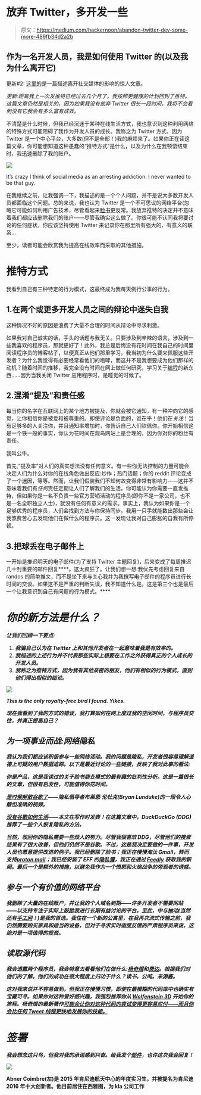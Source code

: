 # 放弃 Twitter，多开发一些

> 原文：<https://medium.com/hackernoon/abandon-twitter-dev-some-more-489fb34d2a2b>

## 作为一名开发人员，我是如何使用 Twitter 的(以及我为什么离开它)

更新#2: [这里的](/@IsaacSimpson/how-leaving-social-media-affects-your-mind-c9e22df2c354)是一篇描述离开社交媒体的影响的惊人文章。

*更新:距离我上一次发推特已经过去几个月了，我按照更健康的计划回到了推特。这篇文章仍然是相关的，因为如果我没有放弃 Twitter 很长一段时间，我将不会看到没有它我会有多么富有成效。*

不清楚是什么时候，但我已经沉迷于某种在线生活方式，我也意识到这种利用网络的特殊方式可能阻碍了我作为开发人员的成长。我称之为 Twitter 方式，因为 Twitter 是一个中心平台，大多数(但不是全部！)我的麻烦来了。如果你正在读这篇文章，你可能想知道这种愚蠢的“推特方式”是什么，以及为什么在我顿悟结束时，我迅速删除了我的账户。

![](img/a250c9f837e2b042c69a9c37af7044a5.png)

It’s crazy I think of social media as an arresting addiction. I never wanted to be that guy.

在我继续之前，让我强调一下，我描述的是一个个人问题，并不是说大多数开发人员都面临这个问题。总的来说，我也认为 Twitter 是一个不可思议的网络平台(忽略它可能如何利用广告技术，尽管看起来[脸书](https://hackernoon.com/tagged/facebook)更反常。我放弃推特的决定并不意味着我们都应该删除我们的账户——尽管我确实这么做了。你很可能不认同我将要讨论的任何症状，你应该坚持使用 Twitter 来记录你在那里所有强大的、有意义的联系...

至少，读者可能会欣赏我为提高在线效率而采取的其他措施。

# 推特方式

我看到自己有三种特定的行为模式，这最终成为我每天例行公事的行为。

## 1.在两个或更多开发人员之间的辩论中迷失自我

这种情况不好的原因是浪费了大量不合理的时间从辩论中寻求刺激。

如果我对自己诚实的话，手头的话题与我无关。只要涉及到辛辣的语言，涉及到一些我喜欢的程序员，那就更好了！此外，我总是后悔没有花时间在我自己的时间里阅读程序员的博客帖子，以便真正从他们那里学习。我当初为什么要来佩服这些开发者？为什么我觉得有必要经常看他们的咆哮，而这并不是我想要成为他们那样的动机？随着时间的推移，我完全没有时间在网上做任何研究，学习关于[编程](https://hackernoon.com/tagged/programming)的新东西……因为当我关闭 Twitter 应用程序时，是睡觉的时候了。

## 2.混淆“提及”和责任感

每当你的名字在互联网上的某个地方被提及，你就会被它通知，有一种冲向它的感觉，让你相信你是被爱和被尊重的。即使评论是负面的，谁在乎！他们在*关注*！当有足够多的人关注你，并且通知率增加时，你告诉自己人们钦佩你。你开始相信这是一个铁一般的事实，你认为花时间在观鸟网站上是合理的，因为你对你的粉丝有责任。

我叫公牛。

首先,“提及率”对人们的真实想法没有任何意义。有一些你无法控制的力量可能会决定人们为什么对你的在线角色做出反应:炒作；热门话题；你的 reddit 评论变成了一个迷因，等等。然而，让我们假装我们不知何故变得非常有影响力——这并不意味着我们有*任何*责任定期让人们了解我们的生活。你可能认为你需要一直发推特，但如果你是一名不负责一些官方营销活动的程序员(即你不是一家公司，也不是一名全职独立人士)，就没有任何有意义的需求。事实上，我认为如果你是一个足够优秀的程序员，人们会找到方法与你保持同步。我用一只手就能数出那些会让我煞费苦心去发现他们在做什么的程序员。这一发现让我对自己膨胀的自我有所停顿。

## 3.把球丢在电子邮件上

一开始是推迟明天的电子邮件(为了支持 Twitter 主题回复)，后来变成了每周推迟几十封重要的邮件回复****。这太疯狂了。让我们想一想:我优先考虑回复来自 randos 的简单推文，而不是坐下来与关心我并为我撰写电子邮件的程序员进行长时间的交谈。如果这不是严重的判断失误，我不知道什么是。这是第三个也是最后一个让我意识到自己有问题的行为模式。****

# ***你的新方法是什么？***

***让我们回顾一下要点:***

1.  ***我骗自己认为在 Twitter 上和其他开发者在一起意味着我是有效率的。***
2.  ***我描述的上述行为并不代表那些实际上想要在工作之外获得真正的个人成长的开发人员。***
3.  ***我称之为推特方式，因为我有其他亲密的朋友，他们有相似的行为模式，直到他们得出相似的结论。***

***![](img/36e4b12a129da556417657c8447a4b56.png)***

***This is the only royalty-free bird I found. Yikes.***

***现在我看到了我的方式的错误，我打算如何在网上度过我的空闲时间，与程序员交往，并真正提高自己？***

## ***为一项事业而战:网络隐私***

***我认为我们都应该积极参与一些网络活动。我的问题是隐私，开发者很容易理解道德上可疑的用户数据追踪。以下是最近讨论的一些链接，反映了我对此事的看法:***

***你是产品，这是我读过的关于脸书商业模式的最有趣的批判性分析。这是一篇很长的文章，但很有启发性，可能值得你花时间。***

***[是时候解散谷歌了](https://www.youtube.com/watch?v=KwzJlvx4ndk)——隐私倡导者布莱恩·伦杜克(Bryan Lunduke)的一段令人心酸但准确的视频。***

***[没有谷歌如何生活](https://spreadprivacy.com/how-to-remove-google/)——本文在写作时发表！在这篇文章中，DuckDuckGo (DDG)推荐了一些个人恢复隐私的方法。***

***当然，收回你的隐私需要一些烦人的努力。尽管我很喜欢 DDG，尽管他们的搜索结果有了很大改善，但他们仍然不是谷歌。不过，这是我决定要做的一件事，开发人员也愿意提供改进的例子。我已经删除了脸书；我正在慢慢淘汰 Gmail，转而支持[proton mail](https://protonmail.com/)；我已经安装了 EFF 的[隐私獾](https://www.eff.org/privacybadger)，我正在通过 [Feedly](https://feedly.com/i/welcome) 获取我的新闻。最后一个是额外的措施，以避免我作为一个愤怒和火焰战争的旁观者的诱惑。***

## ***参与一个有价值的网络平台***

***我删除了大量的在线账户，并让我的个人域名到期——许多开发者不需要网站——以支持专注于实际上鼓励我进行长期有益讨论的平台。至此，中与[抽动](https://twitch.tv/abnercoimbre)(当然还有[手工网](https://handmade.network)！)是我的首选。我住在一个新的公寓里，在我再次流式传输之前，我仍然需要购买家具和适当的设备，但对于寻求实时适度反馈的严肃程序员来说，这绝对是一项值得的投资。***

## ***读取源代码***

***我会透露两个程序员，我会特意去看看他们在做什么:[杨奇煜](http://fabiensanglard.net/)和[费边](https://fgiesen.wordpress.com/)。根据我们对他们的了解，他们的成功在很大程度上归功于什么？读书。公吨。来源酱。***

***这对我来说并不容易做到，但我正在慢慢习惯，即使在最模糊的代码库中也确实有宝藏可寻。如果你对这种爱好感兴趣，我强烈推荐你从 [Wolfenstein 3D](https://github.com/fabiensanglard/Chocolate-Wolfenstein-3D) 开始你的旅程。杨奇煜的最新著作[可能会让你对这种代码的尝试变得更容易应付——而且你会比任何 Tweet 线程更快地发展你的技能。](http://fabiensanglard.net/Game_Engine_Black_Book_Release/index.php)***

# ***签署***

***我会想念这只鸟，但我对我的承诺感到兴奋。给我发个[邮件](http://abner@handmadedev.org)，也许这次我会回复！***

***![](img/a3984448c4879ec23826343e4a0e536c.png)***

****Abner Coimbre(左)是 2015 年肯尼迪航天中心的年度实习生，并被提名为肯尼迪 2016 年十大创新者。他目前居住在西雅图，为 kla 公司工作****